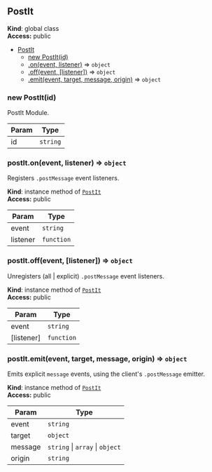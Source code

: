 <a name="PostIt"></a>
## PostIt
**Kind**: global class  
**Access:** public  

* [PostIt](#PostIt)
    * [new PostIt(id)](#new_PostIt_new)
    * [.on(event, listener)](#PostIt+on) ⇒ <code>object</code>
    * [.off(event, [listener])](#PostIt+off) ⇒ <code>object</code>
    * [.emit(event, target, message, origin)](#PostIt+emit) ⇒ <code>object</code>

<a name="new_PostIt_new"></a>
### new PostIt(id)
PostIt Module.


| Param | Type |
| --- | --- |
| id | <code>string</code> | 

<a name="PostIt+on"></a>
### postIt.on(event, listener) ⇒ <code>object</code>
Registers `.postMessage` event listeners.

**Kind**: instance method of <code>[PostIt](#PostIt)</code>  
**Access:** public  

| Param | Type |
| --- | --- |
| event | <code>string</code> | 
| listener | <code>function</code> | 

<a name="PostIt+off"></a>
### postIt.off(event, [listener]) ⇒ <code>object</code>
Unregisters (all | explicit) `.postMessage` event listeners.

**Kind**: instance method of <code>[PostIt](#PostIt)</code>  
**Access:** public  

| Param | Type |
| --- | --- |
| event | <code>string</code> | 
| [listener] | <code>function</code> | 

<a name="PostIt+emit"></a>
### postIt.emit(event, target, message, origin) ⇒ <code>object</code>
Emits explicit `message` events, using the client's `.postMessage` emitter.

**Kind**: instance method of <code>[PostIt](#PostIt)</code>  
**Access:** public  

| Param | Type |
| --- | --- |
| event | <code>string</code> | 
| target | <code>object</code> | 
| message | <code>string</code> &#124; <code>array</code> &#124; <code>object</code> | 
| origin | <code>string</code> | 

